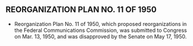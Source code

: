 ## **REORGANIZATION PLAN NO. 11 OF 1950**
* Reorganization Plan No. 11 of 1950, which proposed reorganizations in the Federal Communications Commission, was submitted to Congress on Mar. 13, 1950, and was disapproved by the Senate on May 17, 1950.